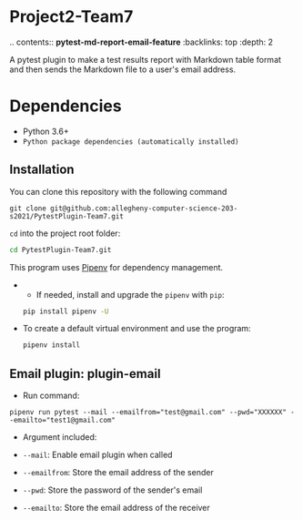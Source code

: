 # Project2-Team7

.. contents:: **pytest-md-report-email-feature**
   :backlinks: top
   :depth: 2


A pytest plugin to make a test results report with Markdown table format and then sends the Markdown file to a user's email address.


Dependencies
============================================
- Python 3.6+
- `Python package dependencies (automatically installed)`

## Installation

You can clone this repository with the following command

```
git clone git@github.com:allegheny-computer-science-203-s2021/PytestPlugin-Team7.git
```

`cd` into the project root folder:

```bash
cd PytestPlugin-Team7.git
```

This program uses [Pipenv](https://github.com/pypa/pipenv) for dependency management.

- - If needed, install and upgrade the `pipenv` with `pip`:

  ```bash
  pip install pipenv -U
  ```

- To create a default virtual environment and use the program:

  ```bash
  pipenv install
  ```

## Email plugin: plugin-email

- Run command:

```
pipenv run pytest --mail --emailfrom="test@gmail.com" --pwd="XXXXXX" --emailto="test1@gmail.com"

```
- Argument included:

- `--mail`: Enable email plugin when called
- `--emailfrom`: Store the email address of the sender
- `--pwd`: Store the password of the sender's email
- `--emailto`: Store the email address of the receiver
